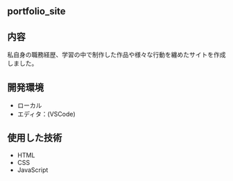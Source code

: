 ## portfolio_site

## 内容
私自身の職務経歴、学習の中で制作した作品や様々な行動を纏めたサイトを作成しました。

## 開発環境
- ローカル
- エディタ：(VSCode)

## 使用した技術
- HTML
- CSS
- JavaScript
